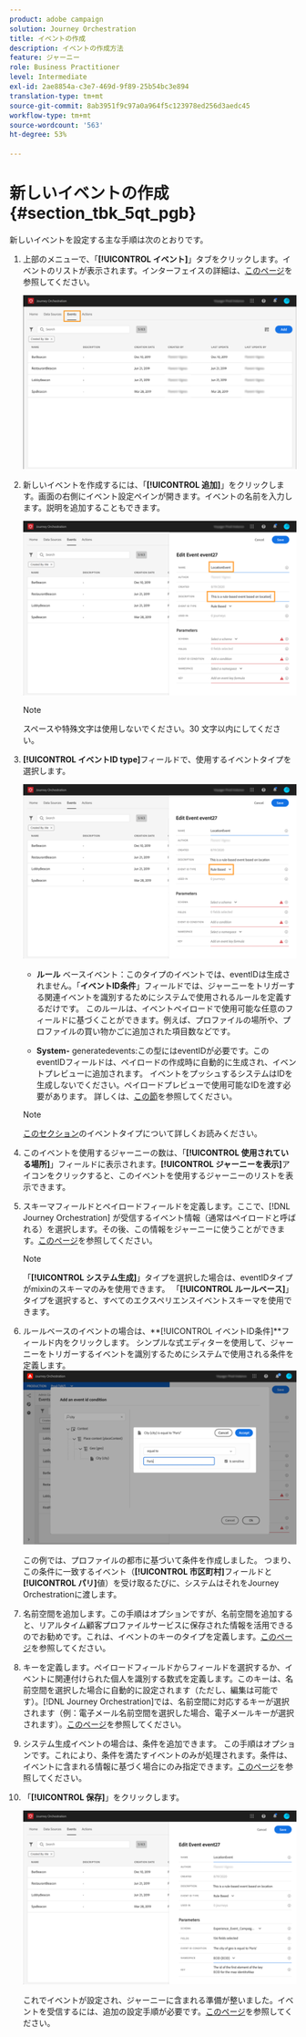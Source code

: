```yaml
---
product: adobe campaign
solution: Journey Orchestration
title: イベントの作成
description: イベントの作成方法
feature: ジャーニー
role: Business Practitioner
level: Intermediate
exl-id: 2ae8854a-c3e7-469d-9f89-25b54bc3e894
translation-type: tm+mt
source-git-commit: 8ab3951f9c97a0a964f5c123978ed256d3aedc45
workflow-type: tm+mt
source-wordcount: '563'
ht-degree: 53%

---
```


# 新しいイベントの作成 {#section_tbk_5qt_pgb}

新しいイベントを設定する主な手順は次のとおりです。

1. 上部のメニューで、「**[!UICONTROL イベント]**」タブをクリックします。イベントのリストが表示されます。インターフェイスの詳細は、[このページ](../about/user-interface.md)を参照してください。

   ![](../assets/journey5.png)

1. 新しいイベントを作成するには、「**[!UICONTROL 追加]**」をクリックします。画面の右側にイベント設定ペインが開きます。イベントの名前を入力します。説明を追加することもできます。

   ![](../assets/journey6.png)

   >[!NOTE]
   >
   >スペースや特殊文字は使用しないでください。30 文字以内にしてください。

1. **[!UICONTROL イベントID type]**&#x200B;フィールドで、使用するイベントタイプを選択します。

   ![](../assets/journey6bis.png)

   * **ルール** ベースイベント：このタイプのイベントでは、eventIDは生成されません。「**イベントID条件**」フィールドでは、ジャーニーをトリガーする関連イベントを識別するためにシステムで使用されるルールを定義するだけです。 このルールは、イベントペイロードで使用可能な任意のフィールドに基づくことができます。例えば、プロファイルの場所や、プロファイルの買い物かごに追加された項目数などです。

   * **System-** generatedevents:この型にはeventIDが必要です。このeventIDフィールドは、ペイロードの作成時に自動的に生成され、イベントプレビューに追加されます。 イベントをプッシュするシステムはIDを生成しないでください。ペイロードプレビューで使用可能なIDを渡す必要があります。 詳しくは、[この節](../event/previewing-the-payload.md)を参照してください。
   >[!NOTE]
   >
   >[このセクション](../event/about-events.md)のイベントタイプについて詳しくお読みください。
1. このイベントを使用するジャーニーの数は、「**[!UICONTROL 使用されている場所]**」フィールドに表示されます。**[!UICONTROL ジャーニーを表示]**&#x200B;アイコンをクリックすると、このイベントを使用するジャーニーのリストを表示できます。
1. スキーマフィールドとペイロードフィールドを定義します。ここで、[!DNL Journey Orchestration] が受信するイベント情報（通常はペイロードと呼ばれる）を選択します。その後、この情報をジャーニーに使うことができます。[このページ](../event/defining-the-payload-fields.md)を参照してください。
   >[!NOTE]
   >
   >「**[!UICONTROL システム生成]**」タイプを選択した場合は、eventIDタイプがmixinのスキーマのみを使用できます。 「**[!UICONTROL ルールベース]**」タイプを選択すると、すべてのエクスペリエンスイベントスキーマを使用できます。

1. ルールベースのイベントの場合は、**[!UICONTROL イベントID条件]**フィールド内をクリックします。 シンプルな式エディターを使用して、ジャーニーをトリガーするイベントを識別するためにシステムで使用される条件を定義します。
   ![](../assets/alpha-event6.png)

   この例では、プロファイルの都市に基づいて条件を作成しました。 つまり、この条件に一致するイベント（**[!UICONTROL 市区町村]**&#x200B;フィールドと&#x200B;**[!UICONTROL パリ]**&#x200B;値）を受け取るたびに、システムはそれをJourney Orchestrationに渡します。

1. 名前空間を追加します。この手順はオプションですが、名前空間を追加すると、リアルタイム顧客プロファイルサービスに保存された情報を活用できるのでお勧めです。これは、イベントのキーのタイプを定義します。[このページ](../event/selecting-the-namespace.md)を参照してください。
1. キーを定義します。ペイロードフィールドからフィールドを選択するか、イベントに関連付けられた個人を識別する数式を定義します。このキーは、名前空間を選択した場合に自動的に設定されます（ただし、編集は可能です）。[!DNL Journey Orchestration]では、名前空間に対応するキーが選択されます（例：電子メール名前空間を選択した場合、電子メールキーが選択されます）。[このページ](../event/defining-the-event-key.md)を参照してください。
1. システム生成イベントの場合は、条件を追加できます。 この手順はオプションです。これにより、条件を満たすイベントのみが処理されます。条件は、イベントに含まれる情報に基づく場合にのみ指定できます。[このページ](../event/adding-a-condition.md)を参照してください。
1. 「**[!UICONTROL 保存]**」をクリックします。

   ![](../assets/journey7.png)

   これでイベントが設定され、ジャーニーに含まれる準備が整いました。イベントを受信するには、追加の設定手順が必要です。[このページ](../event/additional-steps-to-send-events-to-journey-orchestration.md)を参照してください。
